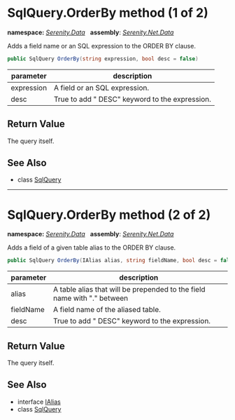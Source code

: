 # SqlQuery.OrderBy method (1 of 2)
**namespace:** *[Serenity.Data](../../README.md#serenity.data-namespace)*   **assembly**: *[Serenity.Net.Data](../../README.md)*

Adds a field name or an SQL expression to the ORDER BY clause.

```csharp
public SqlQuery OrderBy(string expression, bool desc = false)
```

| parameter | description |
| --- | --- |
| expression | A field or an SQL expression. |
| desc | True to add " DESC" keyword to the expression. |

## Return Value

The query itself.

## See Also

* class [SqlQuery](../SqlQuery.md)

---

# SqlQuery.OrderBy method (2 of 2)
**namespace:** *[Serenity.Data](../../README.md#serenity.data-namespace)*   **assembly**: *[Serenity.Net.Data](../../README.md)*

Adds a field of a given table alias to the ORDER BY clause.

```csharp
public SqlQuery OrderBy(IAlias alias, string fieldName, bool desc = false)
```

| parameter | description |
| --- | --- |
| alias | A table alias that will be prepended to the field name with "." between |
| fieldName | A field name of the aliased table. |
| desc | True to add " DESC" keyword to the expression. |

## Return Value

The query itself.

## See Also

* interface [IAlias](../IAlias.md)
* class [SqlQuery](../SqlQuery.md)